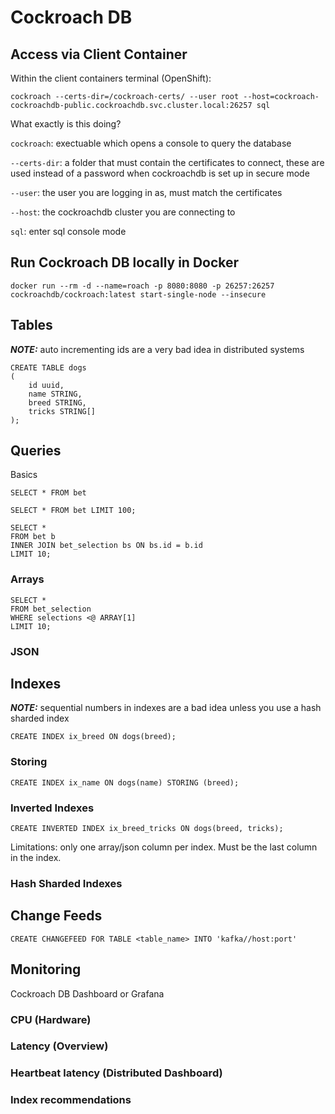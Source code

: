 # Cockroach DB

## Access via Client Container

Within the client containers terminal (OpenShift):

`cockroach --certs-dir=/cockroach-certs/ --user root --host=cockroach-cockroachdb-public.cockroachdb.svc.cluster.local:26257 sql`

What exactly is this doing? 

`cockroach`: exectuable which opens a console to query the database

`--certs-dir`: a folder that must contain the certificates to connect, these are used instead of a password when cockroachdb is set up in secure mode

`--user`: the user you are logging in as, must match the certificates

`--host`: the cockroachdb cluster you are connecting to

`sql`: enter sql console mode

## Run Cockroach DB locally in Docker

`docker run --rm -d --name=roach -p 8080:8080 -p 26257:26257 cockroachdb/cockroach:latest start-single-node --insecure`

## Tables

**_NOTE:_** auto incrementing ids are a very bad idea in distributed systems

```
CREATE TABLE dogs
(
    id uuid,
    name STRING,
    breed STRING,
    tricks STRING[]
);
```

## Queries

Basics

`SELECT * FROM bet`

`SELECT * FROM bet LIMIT 100;`

```
SELECT *
FROM bet b
INNER JOIN bet_selection bs ON bs.id = b.id
LIMIT 10;
```

### Arrays

```
SELECT *
FROM bet_selection
WHERE selections <@ ARRAY[1]
LIMIT 10;
```

### JSON



## Indexes

**_NOTE:_** sequential numbers in indexes are a bad idea unless you use a hash sharded index

`CREATE INDEX ix_breed ON dogs(breed);`

### Storing

`CREATE INDEX ix_name ON dogs(name) STORING (breed);`

### Inverted Indexes

`CREATE INVERTED INDEX ix_breed_tricks ON dogs(breed, tricks);`

Limitations: only one array/json column per index. Must be the last column in the index.

### Hash Sharded Indexes


## Change Feeds

`CREATE CHANGEFEED FOR TABLE <table_name> INTO 'kafka//host:port'`

## Monitoring

Cockroach DB Dashboard or Grafana

### CPU (Hardware)

### Latency (Overview)

### Heartbeat latency (Distributed Dashboard)

### Index recommendations


